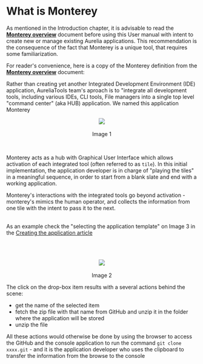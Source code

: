 # What is Monterey

As mentioned in the Introduction chapter, it is advisable to read the **[Monterey overview](https://aurelia-ui-toolkits.gitbooks.io/monterey-overview/content/)** document before using this User manual with intent to create new or manage existing Aurelia applications. This recommendation is the consequence of the fact that Monterey is a unique tool, that requires some familiarization.

For reader's convenience, here is a copy of the Monterey definition from the **[Monterey overview](https://aurelia-ui-toolkits.gitbooks.io/monterey-overview/content/)** document:

Rather than creating yet another Integrated Development Environment (IDE) application, AureliaTools team's aproach  is to "integrate all development tools, including various IDEs, CLI tools, File managers into a single top level "command center" (aka HUB) application. We named this application Monterey

<p align=center>
  <img src="https://cloud.githubusercontent.com/assets/2712405/17080202/5e5d07b0-50f4-11e6-9666-95916050aad8.png"></img>
 <br><br>
Image 1
</p>

<br>

Monterey acts as a hub with Graphical User Interface which allows activation of each integrated tool (often referred to as `tile`). In this initial implementation, the application developer is in charge of "playing the tiles" in a meaningful sequence, in order to start from a blank slate and end with a working application.

Monterey's interactions with the integrated tools go beyond activation - monterey's mimics the human operator, and collects the information from one tile with the intent to pass it to the next.
<br><br>

As an example check the "selecting the application template" on Image 3 in the [Creating the application article](https://aurelia-ui-toolkits.gitbooks.io/monterey-overview/content/introduction/alpha.html)

<br><br>

<p align=center>
  <img src="https://cloud.githubusercontent.com/assets/2712405/17080217/e01c3e9c-50f4-11e6-90e8-18b4f234553e.png"></img>
 <br><br>
Image 2
</p>

The click on the drop-box item results with a several actions behind the scene:

- get the name of the selected item
- fetch the zip file with that name from GitHub and unzip it in the folder where the application will be stored
- unzip the file

All these actions would otherwise be done by using the browser to access the GitHub and the console application to run the command `git clone xxxx.git` - and it is the application developer who uses the clipboard to transfer the information from the browse to the console